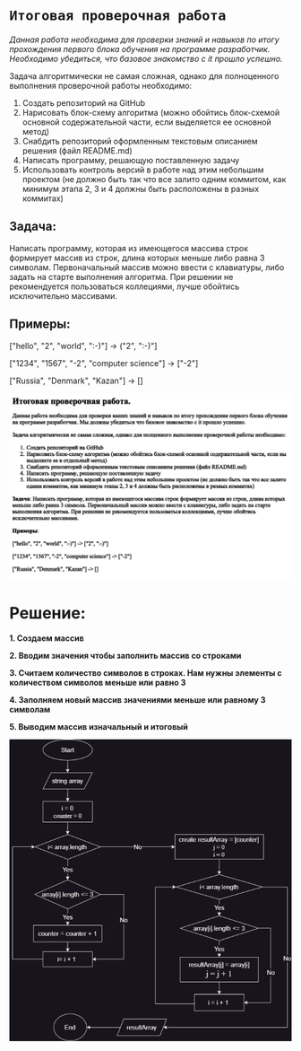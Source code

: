 # `Итоговая проверочная работа`

*Данная работа необходима для проверки знаний и навыков по итогу прохождения первого блока обучения на программе разработчик. Необходимо убедиться, что базовое знакомство с it прошло успешно.*

Задача алгоритмически не самая сложная, однако для полноценного выполнения проверочной работы необходимо:

1. Создать репозиторий на GitHub
2. Нарисовать блок-схему алгоритма (можно обойтись блок-схемой основной содержательной части, если выделяется ее основной метод)
3. Снабдить репозиторий оформленным текстовым описанием решения (файл README.md)
4. Написать программу, решающую поставленную задачу
5. Использовать контроль версий в работе над этим небольшим проектом (не должно быть так что все залито одним коммитом, как минимум этапа 2, 3 и 4 должны быть расположены в разных коммитах)

## Задача:

Написать программу, которая из имеющегося массива строк формирует массив из строк, длина которых меньше либо равна 3 символам. Первоначальный массив можно ввести с клавиатуры, либо задать на старте выполнения алгоритма. При решении не рекомендуется пользоваться коллециями, лучше обойтись исключительно массивами.

## Примеры:

["hello", "2", "world", ":-)"] -> ("2", ":-)"]

["1234", "1567", "-2", "computer science"] -> ["-2"]

["Russia", "Denmark", "Kazan"] -> []

![картинка](https://github.com/Filix87/Itog_DZ/blob/master/task..png?raw=true)


# **Решение:**

**1. Создаем массив**

**2. Вводим значения чтобы заполнить массив со строками**

**3. Считаем количество символов в строках. Нам нужны элементы с количеством символов меньше или равно 3**

**4. Заполняем новый массив значениями меньше или равному 3 символам**

**5. Выводим массив изначальный и итоговый**


![блок-схема](https://github.com/Filix87/Itog_DZ/blob/master/block-diagram_task.drawio.png?raw=true)
